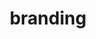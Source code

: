 ---
title: "branding"
id: tag.id
permalink: "/tags/branding"
videos: [537,824,825,826,828,930,1102,1218,1425,1439,2039,2489,2493]
---